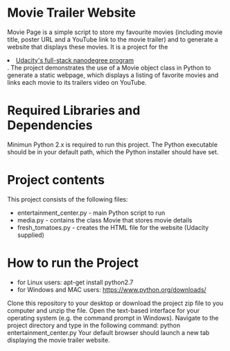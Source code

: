 # Movie Trailer Website
Movie Page is a simple script to store my favourite movies (including movie title, poster URL and a YouTube link to the movie trailer) and to generate a website that displays these movies. It is a project for the <li><a href="https://eu.udacity.com/course/full-stack-web-developer-nanodegree--nd004" target="_blank">Udacity's full-stack nanodegree program</a> </li>. The project demonstrates the use of a Movie object class in Python to generate a static webpage, which displays a listing of favorite movies and links each movie to its trailers video on YouTube. 

# Required Libraries and Dependencies
Minimun Python 2.x is required to run this project. The Python executable should be in your default path, which the Python installer should have set.

# Project contents
This project consists of the following files:

- entertainment_center.py - main Python script to run
- media.py - contains the class Movie that stores movie details
- fresh_tomatoes.py - creates the HTML file for the website (Udacity supplied)

# How to run the Project
- for Linux users: apt-get install python2.7
- for Windows and MAC users: https://www.python.org/downloads/

Clone this repository to your desktop or download the project zip file to you computer and unzip the file. Open the text-based interface for your operating system (e.g. the command prompt in Windows).
Navigate to the project directory and type in the following command:
python entertainment_center.py
Your default browser should launch a new tab displaying the movie trailer website.


